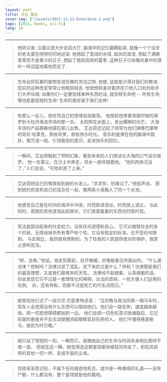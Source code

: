 ```yaml
---
layout: post
title: 沙丘 笔记
cover-img: ["/assets/2021-12-13-Dune/dune-1.png"]
tags: [2021, books, sci-fi]
lang: zh
---
```


---
> 他转过身, 沿着过道大步走回大厅, 脑海中的记忆翻腾起来, 就像一个个没牙的老太婆在唠唠叨叨地述说. 
> 他想起了宽阔的水域, 起伏的波浪, 想起了满眼青草而不是黄沙的日子, 想起了艳阳高照的夏季, 这种日子已经像风暴中的落叶一样迅猛地离他而去了.

---
> 生命会将狂暴的废物变成优雅的灵动之物, 他想, 这就是沙漠对我们的教诲. 
> 现实的这种改变常常让他瞠目结舌. 
> 他很想转身对着挤在穴地入口处的助手们大声叫喊:
> 如果你们一定要崇拜某种东西的话, 就崇拜生命吧 
> -- 所有生命, 哪怕是最低贱的生命! 生命的美好属于我们全体!

---
> 有那么一会儿，他任凭自己的思绪自由飘荡。
> 他想起他带着孩提时候的保罗到卡拉丹海滨市场的那一天。
> 太阳照在水面上，发出耀眼的光芒。
> 大海丰饶的产品静静地摆在那儿出售。
> 艾达荷还记起了经常为他们弹奏巴厘琴的哥尼·哈莱克，那些欢笑，那些快乐时光。
> 音乐的旋律在他的脑海中跳跃，像咒语一般，引领着他的意识，走进快乐的回忆。

---
> 一瞬间，艾达荷触到了预知幻象，看到未来的人们用谈论大海的口气谈论保罗。
> 他一生蒙尘，在沙土中奔走，但水一直伴随着他。
> “他的肉体沉没了，”人们会说，“可他却游了上来。”

---
> 艾达荷把自己的嘴唇挨到她的头发上。“求求你，别难过了。”他低声说，
> 感到她的悲哀和自己的混合在一起，像两条小溪融入了同一个水池。

---
> 他感觉自己是在时间的海洋中冲浪，时而跌进浪谷，时而骑上浪尖，
> 与此同时，周围的其他波浪此起彼伏，它们表面载着的东西也时隐时现。

--- 
> 宪法是鼓动起来的社会权力，没有任何道德和良心。
> 它可以摧毁社会的各个阶层，无情地抹杀所有尊严和个性。它没有稳定的标准，也不受任何限制。
> 与此相比，我则是有限制的。为了给我的人民提供绝对的保护，我禁止颁布宪法。

---
> “啊，法律。”他说。他走到窗前，拉开帷幔，好像能看见外面似的，
> “什么是法律？控制吗？法律过滤了混乱，滤下来的又是什么？祥和？法律既是我们的最高理想，又是我们最根本的天性。
> 法律经不起细看，认真琢磨的话，你会发现它只不过是一套理性化的阐释、合法的诡辩、一些方便人们运用的先例。
> 对，还有祥和，但那不过是死亡的代名词而已。”

---
> 她曾给他引述了一段贝尼·杰瑟里特谚语：
> “当宗教与政治同乘一辆马车时，驾车人会觉得没有什么东西可以阻挡他们。他们会一路狂奔，速度越来越快，把一切思想障碍都抛到一边。
> 他们会把一切危机意识抛诸脑后，忘记前面的悬崖并不会主动提醒闭起眼睛盲目狂奔的人。
> 他们不懂得悬崖勒马，直到为时已晚。”

---
> 她只站了短短的一刻，一瞬而已，就像她自己的生命与时间本身相比那样不值一提。
> 但就在这一瞬，她觉得连这颗星球都快被狂风吹走了，和狂风挟带的其他一切一样，变成宇宙的尘埃。

---
> 但他渐渐意识到，不留下任何痕迹地死去，或许是一种难得的礼遇——没有尸骸，什么都没有，整个星球就是他的墓地。









